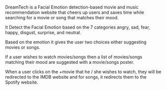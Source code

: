 DreamTech is a Facial Emotion detection-based movie and music recommendation website that cheers up users and saves time while searching for a movie or song that matches their mood.

It Detect the Facial Emotion based on the 7 categories angry, sad, fear, happy, disgust, surprise, and neutral.

Based on the emotion it gives the user two choices either suggesting movies or songs.

If a user wishes to watch movies/songs then a list of movies/songs matching their mood are suggested with a movie/songs poster.

When a user clicks on the +movie that he / she wishes to watch, they will be redirected to the IMDB website and for songs, it redirects them to the Spotify website.

